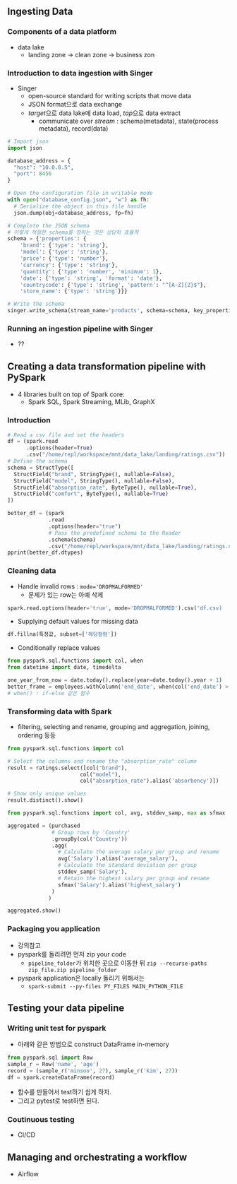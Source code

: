## Ingesting Data
### Components of a data platform
- data lake
  - landing zone -> clean zone -> business zon

### Introduction to data ingestion with Singer
- Singer
  - open-source standard for writing scripts that move data
  - JSON format으로 data exchange
  - *target*으로 data lake에 data load, *tap*으로 data extract
    - communicate over *stream* : schema(metadata), state(process metadata), record(data)

```python
# Import json
import json

database_address = {
  "host": "10.0.0.5",
  "port": 8456
}

# Open the configuration file in writable mode
with open("database_config.json", "w") as fh:
  # Serialize the object in this file handle
  json.dump(obj=database_address, fp=fh)

# Complete the JSON schema
# 이렇게 적절한 schema를 정하는 것은 상당히 효율적
schema = {'properties': {
    'brand': {'type': 'string'},
    'model': {'type': 'string'},
    'price': {'type': 'number'},
    'currency': {'type': 'string'},
    'quantity': {'type': 'number', 'minimum': 1},  
    'date': {'type': 'string', 'format': 'date'},
    'countrycode': {'type': 'string', 'pattern': "^[A-Z]{2}$"}, 
    'store_name': {'type': 'string'}}}

# Write the schema
singer.write_schema(stream_name='products', schema=schema, key_properties=[])
```

### Running an ingestion pipeline with Singer
- ??

## Creating a data transformation pipeline with PySpark
- 4 libraries built on top of Spark core:
  - Spark SQL, Spark Streaming, MLib, GraphX
### Introduction
```python
# Read a csv file and set the headers
df = (spark.read
      .options(header=True)
      .csv("/home/repl/workspace/mnt/data_lake/landing/ratings.csv"))
# Define the schema
schema = StructType([
  StructField("brand", StringType(), nullable=False),
  StructField("model", StringType(), nullable=False),
  StructField("absorption_rate", ByteType(), nullable=True),
  StructField("comfort", ByteType(), nullable=True)
])

better_df = (spark
             .read
             .options(header="true")
             # Pass the predefined schema to the Reader
             .schema(schema)
             .csv("/home/repl/workspace/mnt/data_lake/landing/ratings.csv"))
pprint(better_df.dtypes)
```
### Cleaning data
- Handle invalid rows : `mode='DROPMALFORMED'`
  - 문제가 있는 row는 아예 삭제

```python
spark.read.options(header='true', mode='DROPMALFORMED').csv('df.csv)
```

- Supplying default values for missing data

```python
df.fillna(특정값, subset=['해당컬럼'])
```

- Conditionally replace values
  
```python
from pyspark.sql.functions import col, when
from datetime import date, timedelta

one_year_from_now = date.today().replace(year=date.today().year + 1)
better_frame = employees.withColumn('end_date', when(col('end_date') > one_year_from_now, None).otherwise(col('end_date')))
# when() : if-else 같은 함수
```

### Transforming data with Spark
- filtering, selecting and rename, grouping and aggregation, joining, ordering 등등

```python
from pyspark.sql.functions import col

# Select the columns and rename the "absorption_rate" column
result = ratings.select([col("brand"),
                       col("model"),
                       col("absorption_rate").alias('absorbency')])

# Show only unique values
result.distinct().show()

from pyspark.sql.functions import col, avg, stddev_samp, max as sfmax

aggregated = (purchased
              # Group rows by 'Country'
              .groupBy(col('Country'))
              .agg(
                # Calculate the average salary per group and rename
                avg('Salary').alias('average_salary'),
                # Calculate the standard deviation per group
                stddev_samp('Salary'),
                # Retain the highest salary per group and rename
                sfmax('Salary').alias('highest_salary')
              )
             )

aggregated.show()
```
### Packaging you application
- 강의참고
- pyspark를 돌리려면 먼저 zip your code
  - `pipeline_folder`가 위치한 곳으로 이동한 뒤 `zip --recurse-paths zip_file.zip pipeline_folder` 
- pyspark application은 locally 돌리기 위해서는
  - `spark-submit --py-files PY_FILES MAIN_PYTHON_FILE`

## Testing your data pipeline
### Writing unit test for pyspark
- 아래와 같은 방법으로 construct DataFrame in-memory

```python
from pyspark.sql import Row
sample_r = Row('name', 'age')
record = (sample_r('minsoo', 27), sample_r('kim', 27))
df = spark.createDataFrame(record)
```

- 함수를 만들어서 test하기 쉽게 하자.
- 그리고 pytest로 test하면 된다.

### Coutinuous testing
- CI/CD

## Managing and orchestrating a workflow
- Airflow